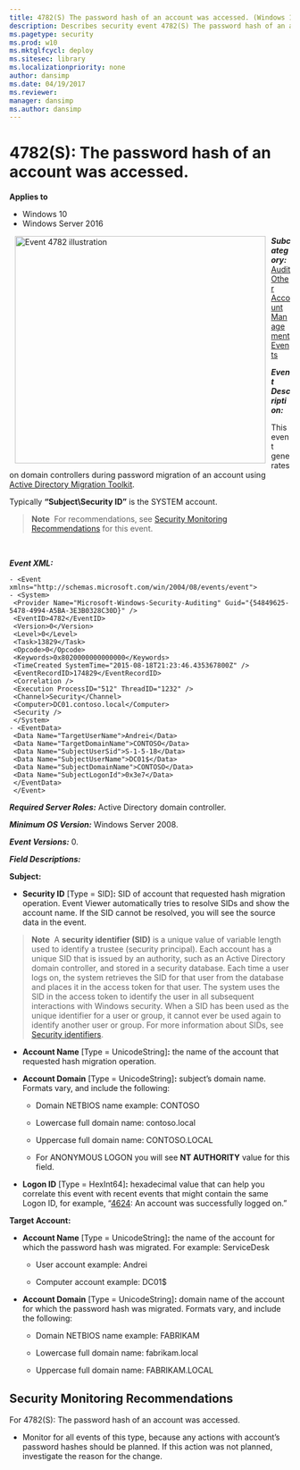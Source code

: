 ```yaml
---
title: 4782(S) The password hash of an account was accessed. (Windows 10)
description: Describes security event 4782(S) The password hash of an account was accessed.
ms.pagetype: security
ms.prod: w10
ms.mktglfcycl: deploy
ms.sitesec: library
ms.localizationpriority: none
author: dansimp
ms.date: 04/19/2017
ms.reviewer:
manager: dansimp
ms.author: dansimp
---
```


# 4782(S): The password hash of an account was accessed.

**Applies to**
-   Windows 10
-   Windows Server 2016


<img src="images/event-4782.png" alt="Event 4782 illustration" width="449" height="407" hspace="10" align="left" />

***Subcategory:***&nbsp;[Audit Other Account Management Events](audit-other-account-management-events.md)

***Event Description:***

This event generates on domain controllers during password migration of an account using [Active Directory Migration Toolkit](https://technet.microsoft.com/library/cc974332(v=ws.10).aspx).

Typically **“Subject\\Security ID”** is the SYSTEM account.

> **Note**&nbsp;&nbsp;For recommendations, see [Security Monitoring Recommendations](#security-monitoring-recommendations) for this event.

<br clear="all">

***Event XML:***
```
- <Event xmlns="http://schemas.microsoft.com/win/2004/08/events/event">
- <System>
 <Provider Name="Microsoft-Windows-Security-Auditing" Guid="{54849625-5478-4994-A5BA-3E3B0328C30D}" />
 <EventID>4782</EventID>
 <Version>0</Version>
 <Level>0</Level>
 <Task>13829</Task>
 <Opcode>0</Opcode>
 <Keywords>0x8020000000000000</Keywords>
 <TimeCreated SystemTime="2015-08-18T21:23:46.435367800Z" />
 <EventRecordID>174829</EventRecordID>
 <Correlation />
 <Execution ProcessID="512" ThreadID="1232" />
 <Channel>Security</Channel>
 <Computer>DC01.contoso.local</Computer>
 <Security />
 </System>
- <EventData>
 <Data Name="TargetUserName">Andrei</Data>
 <Data Name="TargetDomainName">CONTOSO</Data>
 <Data Name="SubjectUserSid">S-1-5-18</Data>
 <Data Name="SubjectUserName">DC01$</Data>
 <Data Name="SubjectDomainName">CONTOSO</Data>
 <Data Name="SubjectLogonId">0x3e7</Data>
 </EventData>
 </Event>

```

***Required Server Roles:*** Active Directory domain controller.

***Minimum OS Version:*** Windows Server 2008.

***Event Versions:*** 0.

***Field Descriptions:***

**Subject:**

-   **Security ID** \[Type = SID\]**:** SID of account that requested hash migration operation. Event Viewer automatically tries to resolve SIDs and show the account name. If the SID cannot be resolved, you will see the source data in the event.

> **Note**&nbsp;&nbsp;A **security identifier (SID)** is a unique value of variable length used to identify a trustee (security principal). Each account has a unique SID that is issued by an authority, such as an Active Directory domain controller, and stored in a security database. Each time a user logs on, the system retrieves the SID for that user from the database and places it in the access token for that user. The system uses the SID in the access token to identify the user in all subsequent interactions with Windows security. When a SID has been used as the unique identifier for a user or group, it cannot ever be used again to identify another user or group. For more information about SIDs, see [Security identifiers](/windows/access-protection/access-control/security-identifiers).

-   **Account Name** \[Type = UnicodeString\]**:** the name of the account that requested hash migration operation.

-   **Account Domain** \[Type = UnicodeString\]**:** subject’s domain name. Formats vary, and include the following:

    -   Domain NETBIOS name example: CONTOSO

    -   Lowercase full domain name: contoso.local

    -   Uppercase full domain name: CONTOSO.LOCAL

    -   For ANONYMOUS LOGON you will see **NT AUTHORITY** value for this field.

-   **Logon ID** \[Type = HexInt64\]**:** hexadecimal value that can help you correlate this event with recent events that might contain the same Logon ID, for example, “[4624](event-4624.md): An account was successfully logged on.”

**Target Account:**

-   **Account Name** \[Type = UnicodeString\]**:** the name of the account for which the password hash was migrated. For example: ServiceDesk

    -   User account example: Andrei

    -   Computer account example: DC01$

-   **Account Domain** \[Type = UnicodeString\]**:** domain name of the account for which the password hash was migrated. Formats vary, and include the following:

    -   Domain NETBIOS name example: FABRIKAM

    -   Lowercase full domain name: fabrikam.local

    -   Uppercase full domain name: FABRIKAM.LOCAL

## Security Monitoring Recommendations

For 4782(S): The password hash of an account was accessed.

-   Monitor for all events of this type, because any actions with account’s password hashes should be planned. If this action was not planned, investigate the reason for the change.


